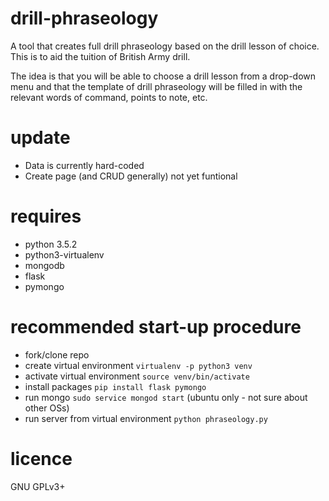 # drill-phraseology
A tool that creates full drill phraseology based on the drill lesson of choice. This is to aid the tuition of British Army drill.

The idea is that you will be able to choose a drill lesson from a drop-down menu and that the template of drill phraseology will be filled in with the relevant words of command, points to note, etc.

# update

- Data is currently hard-coded
- Create page (and CRUD generally) not yet funtional

# requires
- python 3.5.2
- python3-virtualenv
- mongodb
- flask
- pymongo

# recommended start-up procedure
- fork/clone repo
- create virtual environment `virtualenv -p python3 venv`
- activate virtual environment `source venv/bin/activate`
- install packages `pip install flask pymongo`
- run mongo `sudo service mongod start` (ubuntu only - not sure about other OSs)
- run server from virtual environment `python phraseology.py`

# licence
GNU GPLv3+
